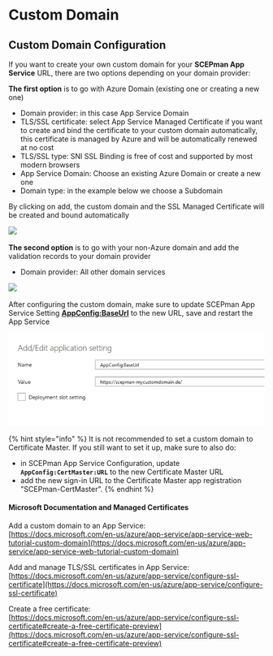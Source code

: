 # Custom Domain

## Custom Domain Configuration

If you want to create your own custom domain for your **SCEPman App Service** URL, there are two options depending on your domain provider:

**The first option** is to go with Azure Domain (existing one or creating a new one)

* Domain provider: in this case App Service Domain
* TLS/SSL certificate: select App Service Managed Certificate if you want to create and bind the certificate to your custom domain automatically, this certificate is managed by Azure and will be automatically renewed at no cost
* TLS/SSL type: SNI SSL Binding is free of cost and supported by most modern browsers
* App Service Domain: Choose an existing Azure Domain or create a new one
* Domain type: in the example below we choose a Subdomain

By clicking on add, the custom domain and the SSL Managed Certificate will be created and bound automatically

![](<../.gitbook/assets/2022-12-23 15_12_15-Window.png>)

**The second option** is to go with your non-Azure domain and add the validation records to your domain provider

* Domain provider: All other domain services

![](<../.gitbook/assets/2022-12-23 17_01_35-Window.png>)

After configuring the custom domain, make sure to update SCEPman App Service Setting [**AppConfig:BaseUrl**](../scepman-configuration/application-settings/basics.md#appconfig-baseurl) to the new URL, save and restart the App Service

![](<../.gitbook/assets/scepman-cname4-1 (1).png>)

{% hint style="info" %}
It is not recommended to set a custom domain to Certificate Master. If you still want to set it up, make sure to also do:

* in SCEPman App Service Configuration, update **`AppConfig:CertMaster:URL`** to the new Certificate Master URL
* add the new sign-in URL to the Certificate Master app registration "SCEPman-CertMaster".
{% endhint %}

#### Microsoft Documentation and Managed Certificates

Add a custom domain to an App Service:\
[https://docs.microsoft.com/en-us/azure/app-service/app-service-web-tutorial-custom-domain](https://docs.microsoft.com/en-us/azure/app-service/app-service-web-tutorial-custom-domain)

Add and manage TLS/SSL certificates in App Service:\
[https://docs.microsoft.com/en-us/azure/app-service/configure-ssl-certificate](https://docs.microsoft.com/en-us/azure/app-service/configure-ssl-certificate)

Create a free certificate:\
[https://docs.microsoft.com/en-us/azure/app-service/configure-ssl-certificate#create-a-free-certificate-preview](https://docs.microsoft.com/en-us/azure/app-service/configure-ssl-certificate#create-a-free-certificate-preview)

